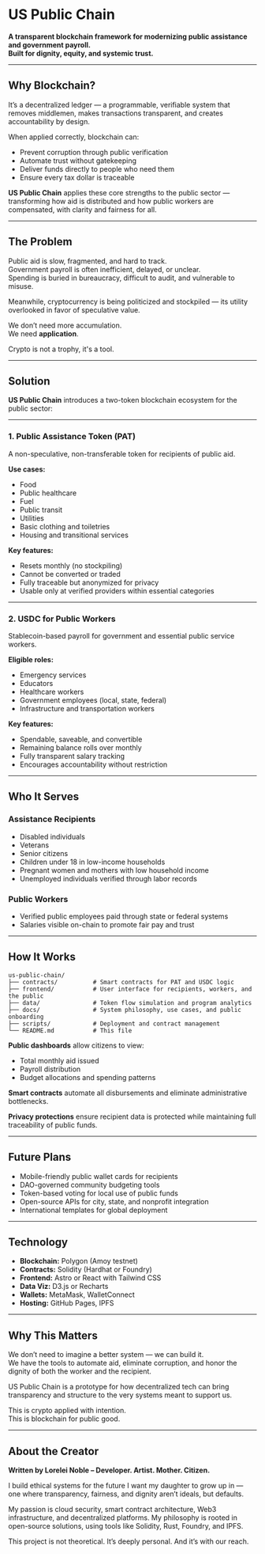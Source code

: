 # US Public Chain

**A transparent blockchain framework for modernizing public assistance and government payroll.  
Built for dignity, equity, and systemic trust.**

---

## Why Blockchain?

It’s a decentralized ledger — a programmable, verifiable system that removes middlemen, makes transactions transparent, and creates accountability by design.

When applied correctly, blockchain can:
- Prevent corruption through public verification
- Automate trust without gatekeeping
- Deliver funds directly to people who need them
- Ensure every tax dollar is traceable

**US Public Chain** applies these core strengths to the public sector — transforming how aid is distributed and how public workers are compensated, with clarity and fairness for all.

---

## The Problem

Public aid is slow, fragmented, and hard to track.  
Government payroll is often inefficient, delayed, or unclear.  
Spending is buried in bureaucracy, difficult to audit, and vulnerable to misuse.  

Meanwhile, cryptocurrency is being politicized and stockpiled — its utility overlooked in favor of speculative value.

We don’t need more accumulation.  
We need **application**.

Crypto is not a trophy, it's a tool. 

---

## Solution

**US Public Chain** introduces a two-token blockchain ecosystem for the public sector:

---

### 1. Public Assistance Token (PAT)

A non-speculative, non-transferable token for recipients of public aid.

**Use cases:**
- Food
- Public healthcare
- Fuel
- Public transit
- Utilities
- Basic clothing and toiletries
- Housing and transitional services

**Key features:**
- Resets monthly (no stockpiling)
- Cannot be converted or traded
- Fully traceable but anonymized for privacy
- Usable only at verified providers within essential categories

---

### 2. USDC for Public Workers

Stablecoin-based payroll for government and essential public service workers.

**Eligible roles:**
- Emergency services
- Educators
- Healthcare workers
- Government employees (local, state, federal)
- Infrastructure and transportation workers

**Key features:**
- Spendable, saveable, and convertible
- Remaining balance rolls over monthly
- Fully transparent salary tracking
- Encourages accountability without restriction

---

## Who It Serves

### Assistance Recipients
- Disabled individuals
- Veterans
- Senior citizens
- Children under 18 in low-income households
- Pregnant women and mothers with low household income
- Unemployed individuals verified through labor records

### Public Workers
- Verified public employees paid through state or federal systems
- Salaries visible on-chain to promote fair pay and trust

---

## How It Works

```
us-public-chain/
├── contracts/          # Smart contracts for PAT and USDC logic
├── frontend/           # User interface for recipients, workers, and the public
├── data/               # Token flow simulation and program analytics
├── docs/               # System philosophy, use cases, and public onboarding
├── scripts/            # Deployment and contract management
└── README.md           # This file
```
**Public dashboards** allow citizens to view:
- Total monthly aid issued
- Payroll distribution
- Budget allocations and spending patterns

**Smart contracts** automate all disbursements and eliminate administrative bottlenecks.

**Privacy protections** ensure recipient data is protected while maintaining full traceability of public funds.

---

## Future Plans

- Mobile-friendly public wallet cards for recipients  
- DAO-governed community budgeting tools  
- Token-based voting for local use of public funds  
- Open-source APIs for city, state, and nonprofit integration  
- International templates for global deployment

---

## Technology

- **Blockchain:** Polygon (Amoy testnet)
- **Contracts:** Solidity (Hardhat or Foundry)
- **Frontend:** Astro or React with Tailwind CSS
- **Data Viz:** D3.js or Recharts
- **Wallets:** MetaMask, WalletConnect
- **Hosting:** GitHub Pages, IPFS

---

## Why This Matters

We don’t need to imagine a better system — we can build it.  
We have the tools to automate aid, eliminate corruption, and honor the dignity of both the worker and the recipient.

US Public Chain is a prototype for how decentralized tech can bring transparency and structure to the very systems meant to support us.

This is crypto applied with intention.  
This is blockchain for public good.

---

## About the Creator

**Written by Lorelei Noble – Developer. Artist. Mother. Citizen.**

I build ethical systems for the future I want my daughter to grow up in — one where transparency, fairness, and dignity aren’t ideals, but defaults.

My passion is cloud security, smart contract architecture, Web3 infrastructure, and decentralized platforms. My philosophy is rooted in open-source solutions,  using tools like Solidity, Rust, Foundry, and IPFS.

This project is not theoretical. It’s deeply personal. And it’s with our reach.

